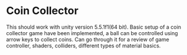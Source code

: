 # Coin Collector
This should work with unity version 5.5.1f1(64 bit).
Basic setup of a coin collector game have been implemented, a ball can be controlled using arrow keys to collect coins.
Can go through it for a review of game controller, shaders, colliders, different types of material basics. 
